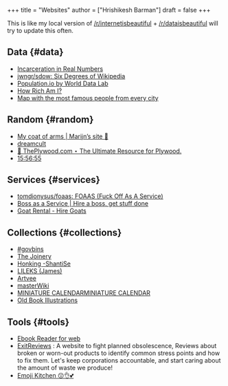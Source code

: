+++
title = "Websites"
author = ["Hrishikesh Barman"]
draft = false
+++

This is like my local version of [/r/internetisbeautiful](https://www.reddit.com/r/InternetIsBeautiful/) + [/r/dataisbeautiful](https://www.reddit.com/r/dataisbeautiful/) will try to update this often.


## Data {#data}

-   [Incarceration in Real Numbers](https://mkorostoff.github.io/incarceration-in-real-numbers/)
-   [jwngr/sdow: Six Degrees of Wikipedia](https://github.com/jwngr/sdow)
-   [Population.io by World Data Lab](https://population.io/)
-   [How Rich Am I?](https://howrichami.givingwhatwecan.org/how-rich-am-i)
-   [Map with the most famous people from every city](https://news.ycombinator.com/item?id=32274077)


## Random {#random}

-   [My coat of arms | Marijn’s site 🍇](https://satyrs.eu/heraldry/)
-   [dreamcult](https://dreamcult.xyz/)
-   [🌲 ThePlywood.com ⋆ The Ultimate Resource for Plywood.](https://theplywood.com/)
-   [15:56:55](http://hummingbirdclock.info/about/what-is-the-hummingbird-clock)


## Services {#services}

-   [tomdionysus/foaas: FOAAS (Fuck Off As A Service)](https://github.com/tomdionysus/foaas)
-   [Boss as a Service | Hire a boss, get stuff done](https://bossasaservice.com/)
-   [Goat Rental - Hire Goats](https://hiregoats.com)


## Collections {#collections}

-   [#govbins](https://govbins.uk/)
-   [The Joinery](https://thejoinery.jp/)
-   [Honking -ShantiSe](https://www.shantise.org/)
-   [LILEKS (James)](https://www.lileks.com/)
-   [Artvee](https://artvee.com/)
-   [masterWiki](https://masterwiki.how/)
-   [MINIATURE CALENDAR](https://miniature-calendar.com/)[MINIATURE CALENDAR](https://miniature-calendar.com/)
-   [Old Book Illustrations](https://www.oldbookillustrations.com/subjects/)


## Tools {#tools}

-   [Ebook Reader for web](https://www.loudreader.com/)
-   [ExitReviews](https://www.exitreviews.com/) : A website to fight planned obsolescence, Reviews about broken or worn-out products to identify common stress points and how to fix them. Let's keep corporations accountable, and start caring about the amount of waste we produce!
-   [Emoji Kitchen 😗👌💕](https://jenniferdaniel.substack.com/p/introducing-emoji-kitchen-)
